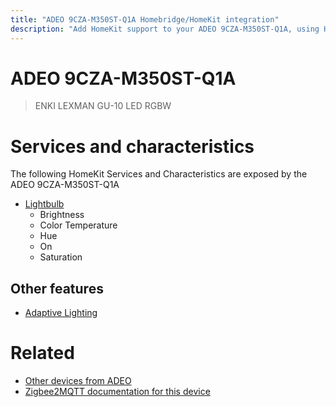 ```yaml
---
title: "ADEO 9CZA-M350ST-Q1A Homebridge/HomeKit integration"
description: "Add HomeKit support to your ADEO 9CZA-M350ST-Q1A, using Homebridge, Zigbee2MQTT and homebridge-z2m."
---
```

<!---
This file has been GENERATED using src/docgen/docgen.ts
DO NOT EDIT THIS FILE MANUALLY!
-->
# ADEO 9CZA-M350ST-Q1A
> ENKI LEXMAN GU-10 LED RGBW


# Services and characteristics
The following HomeKit Services and Characteristics are exposed by
the ADEO 9CZA-M350ST-Q1A

* [Lightbulb](../../light.md)
  * Brightness
  * Color Temperature
  * Hue
  * On
  * Saturation


## Other features
* [Adaptive Lighting](../../light.md)


# Related
* [Other devices from ADEO](../index.md#adeo)
* [Zigbee2MQTT documentation for this device](https://www.zigbee2mqtt.io/devices/9CZA-M350ST-Q1A.html)